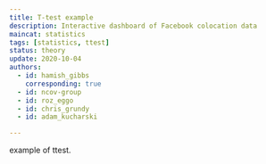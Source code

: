```yaml
---
title: T-test example
description: Interactive dashboard of Facebook colocation data
maincat: statistics
tags: [statistics, ttest] 
status: theory
update: 2020-10-04
authors:
  - id: hamish_gibbs
    corresponding: true
  - id: ncov-group
  - id: roz_eggo
  - id: chris_grundy
  - id: adam_kucharski

---
```


example of ttest.
